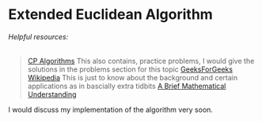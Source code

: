 # Extended Euclidean Algorithm

###### Helpful resources:

> [CP Algorithms](https://cp-algorithms.com/algebra/extended-euclid-algorithm.html) This also contains, practice problems, I would give the solutions in the problems section for this topic
> [GeeksForGeeks](https://www.geeksforgeeks.org/euclidean-algorithms-basic-and-extended/)
> [Wikipedia](https://en.wikipedia.org/wiki/Extended_Euclidean_algorithm) This is just to know about the background and certain applications as in bascially extra tidbits
> [A Brief Mathematical Understanding](http://www-math.ucdenver.edu/~wcherowi/courses/m5410/exeucalg.html)


I would discuss my implementation of the algorithm very soon.



